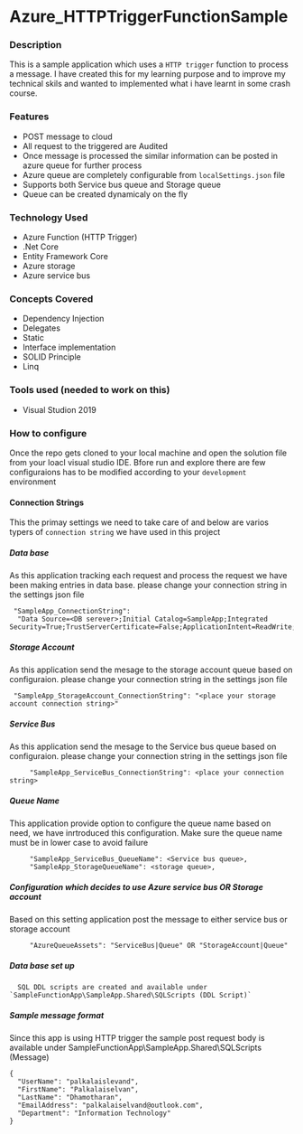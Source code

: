 Azure_HTTPTriggerFunctionSample
===============================

### Description
  This is a sample application which uses a `HTTP trigger` function to process a message. I have created this for my learning purpose and to improve my technical skils and wanted to implemented what i have learnt in some crash course.
  
### Features

- POST message to cloud
- All request to the triggered are Audited
- Once message is processed the similar information can be posted in azure queue for further process
- Azure queue are completely configurable from `localSettings.json` file
- Supports both Service bus queue and Storage queue
- Queue can be created dynamicaly on the fly

### Technology Used

- Azure Function (HTTP Trigger)
- .Net Core
- Entity Framework Core
- Azure storage
- Azure service bus

### Concepts Covered

- Dependency Injection
- Delegates
- Static
- Interface implementation
- SOLID Principle
- Linq

### Tools used (needed to work on this)

- Visual Studion 2019

### How to configure

  Once the repo gets cloned to your local machine and open the solution file from your loacl visual studio IDE. Bfore run and explore there are few configuraions has to be modified according to your `development` environment

#### Connection Strings

  This the primay settings we need to take care of and below are varios typers of `connection string` we have used in this project

  ##### Data base
   As this application tracking each request and process the request we have been making entries in data base. please change your connection string in the settings json file
       
     "SampleApp_ConnectionString": 
      "Data Source=<DB serever>;Initial Catalog=SampleApp;Integrated Security=True;TrustServerCertificate=False;ApplicationIntent=ReadWrite;MultiSubnetFailover=False"    
    
  ##### Storage Account
   As this application send the mesage to the storage account queue based on configuraion. please change your connection string in the settings json file
       
     "SampleApp_StorageAccount_ConnectionString": "<place your storage account connection string>"    
    
   ##### Service Bus
   As this application send the mesage to the Service bus queue based on configuraion. please change your connection string in the settings json file
   
         "SampleApp_ServiceBus_ConnectionString": <place your connection string>
        
  ##### Queue Name
   This application provide option to configure the queue name based on need, we have inrtroduced this configuration. Make sure the queue name must be in lower case to avoid failure
   
         "SampleApp_ServiceBus_QueueName": <Service bus queue>,
         "SampleApp_StorageQueueName": <storage queue>,
        
  ##### Configuration which decides to use Azure service bus OR Storage account
   Based on this setting application post the message to either service bus or storage account
   
         "AzureQueueAssets": "ServiceBus|Queue" OR "StorageAccount|Queue"
    
  ##### Data base set up
      SQL DDL scripts are created and available under `SampleFunctionApp\SampleApp.Shared\SQLScripts (DDL Script)`
  ##### Sample message format
   Since this app is using HTTP trigger the sample post request body is available under SampleFunctionApp\SampleApp.Shared\SQLScripts (Message)
      
    {
      "UserName": "palkalaislevand",
      "FirstName": "Palkalaiselvan",
      "LastName": "Dhamotharan",
      "EmailAddress": "palkalaiselvand@outlook.com",
      "Department": "Information Technology"
    }
    
